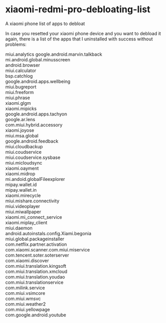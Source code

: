 # xiaomi-redmi-pro-debloating-list
A xiaomi phone list of apps to debloat

In case you resetted your xiaomi phone device and you want to debload it again, there is a list of the apps that I uninstalled with success without problems:

miui.analytics
google.android.marvin.talkback  
mi.android.global.minusscreen  
android.browser  
miui.calculator  
bsp.catchlog  
google.android.apps.wellbeing  
miui.bugreport  
miui.freeform  
miui.phrase  
xiaomi.glgm  
xiaomi.mipicks  
google.android.apps.tachyon  
google.ar.lens  
com.miui.hybrid.accessory  
xiaomi.joyose  
miui.msa.global  
google.android.feedback  
miui.cloudbackup  
miui.coudservice  
miui.coudservice.sysbase  
miui.micloudsync  
xiaomi.oayment  
xiaomi.midrop  
mi.andoid.globalFileexplorer  
mipay.wallet.id  
mipay.wallet.in  
xiaomi.mirecycle  
miui.mishare.connectivity  
miui.videoplayer  
miui.miwallpaper  
xiaomi.mi_connect_service  
xiaomi.miplay_client  
miui.daemon  
android.autoinstals.config.Xiami.begonia  
miui.global.packageinstaller  
com.netflix.partner.activation  
com.xiaomi.scanner.com.miui.miservice  
com.tencent.soter.soterserver  
com.xiaomi.discover  
com.miui.translation.kingsoft  
com.miui.translation.xmcloud  
com.miui.translation.youdao  
com.miui.translationservice  
com.milink.service  
com.miui.vsimcore  
com.miui.wmsvc  
com.miui.weather2  
com.miui.yellowpage  
com.google.android.youtube  
